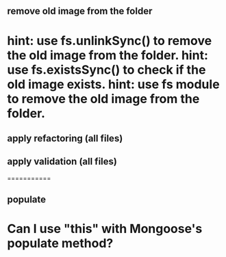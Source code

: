 ## remove old image from the folder
hint: use fs.unlinkSync() to remove the old image from the folder.
hint: use fs.existsSync() to check if the old image exists.
hint: use fs module to remove the old image from the folder.
===========
## apply refactoring (all files)
## apply validation (all files)
===========
## populate
Can I use "this" with Mongoose's populate method?
===========